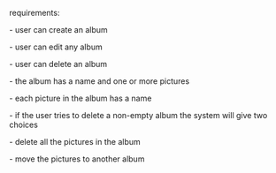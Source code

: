 
requirements:
<p>- user can create an album</p>
<p>- user can edit any album</p>
<p>- user can delete an album</p>
<p>- the album has a name and one or more pictures</p>
<p>- each picture in the album has a name</p>
<p>- if the user tries to delete a non-empty album the system will give two choices</p>
<p>- delete all the pictures in the album</p>
<p>- move the pictures to another album</p>







